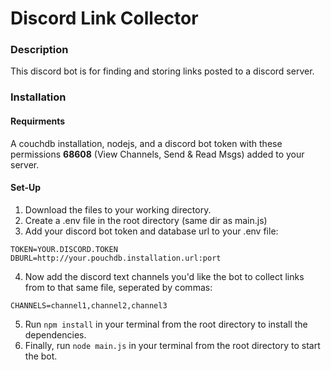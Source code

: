 # Discord Link Collector
### Description
This discord bot is for finding and storing links posted to a discord server.

### Installation
#### Requirments
A couchdb installation, nodejs, and a discord bot token with these permissions **68608** (View Channels, Send & Read Msgs) added to your server.
#### Set-Up
1. Download the files to your working directory.
2. Create a .env file in the root directory (same dir as main.js)
3. Add your discord bot token and database url to your .env file:
```
TOKEN=YOUR.DISCORD.TOKEN
DBURL=http://your.pouchdb.installation.url:port
```
4. Now add the discord text channels you'd like the bot to collect links from to that same file, seperated by commas:
```
CHANNELS=channel1,channel2,channel3
```
5. Run `npm install` in your terminal from the root directory to install the dependencies. 
5. Finally, run `node main.js` in your terminal from the root directory to start the bot.
